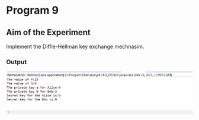 # Program  9
## Aim of the Experiment
Implement the Diffie-Hellman key exchange mechnasim.

### Output

![output](Hellman.png)

